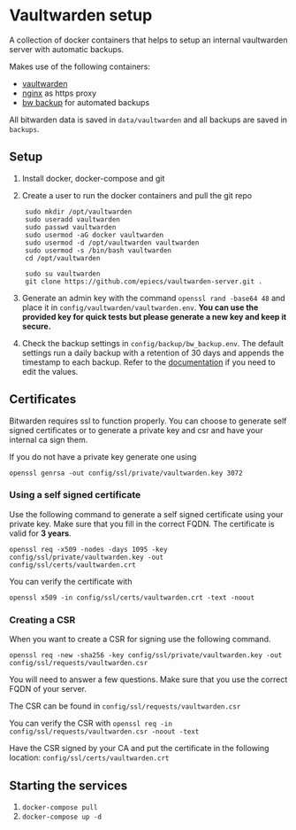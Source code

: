 # Vaultwarden setup
A collection of docker containers that helps to setup an internal vaultwarden server with automatic backups.

Makes use of the following containers:
* [vaultwarden](https://github.com/dani-garcia/vaultwarden)
* [nginx](https://github.com/nginxinc/docker-nginx) as https proxy
* [bw backup](https://github.com/Bruceforce/bitwarden_rs-backup) for automated backups


All bitwarden data is saved in `data/vaultwarden` and all backups are saved in `backups`.

## Setup

1. Install docker, docker-compose and git
   
2. Create a user to run the docker containers and pull the git repo
```console
    sudo mkdir /opt/vaultwarden
    sudo useradd vaultwarden
    sudo passwd vaultwarden
    sudo usermod -aG docker vaultwarden
    sudo usermod -d /opt/vaultwarden vaultwarden
    sudo usermod -s /bin/bash vaultwarden
    cd /opt/vaultwarden

    sudo su vaultwarden
    git clone https://github.com/epiecs/vaultwarden-server.git .
```

3. Generate an admin key with the command `openssl rand -base64 48` and place it in `config/vaultwarden/vaultwarden.env`. **You can use the provided key for quick tests but please generate a new key and keep it secure.**
   
4. Check the backup settings in `config/backup/bw_backup.env`. The default settings run a daily backup with a retention of 30 days and appends the timestamp to each backup. Refer to the [documentation](https://github.com/Bruceforce/bitwarden_rs-backup) if you need to edit the values.

## Certificates

Bitwarden requires ssl to function properly. You can choose to generate self signed certificates or to generate a private key and csr and have your internal ca sign them.

If you do not have a private key generate one using 

`openssl genrsa -out config/ssl/private/vaultwarden.key 3072`

### Using a self signed certificate

Use the following command to generate a self signed certificate using your private key. Make sure that you fill in the correct FQDN. The certificate is valid for **3 years**.

`openssl req -x509 -nodes -days 1095 -key config/ssl/private/vaultwarden.key -out config/ssl/certs/vaultwarden.crt`

You can verify the certificate with

`openssl x509 -in config/ssl/certs/vaultwarden.crt -text -noout`

### Creating a CSR

When you want to create a CSR for signing use the following command. 

`openssl req -new -sha256 -key config/ssl/private/vaultwarden.key -out config/ssl/requests/vaultwarden.csr`

You will need to answer a few questions. Make sure that you use the correct FQDN of your server.

The CSR can be found in `config/ssl/requests/vaultwarden.csr`


You can verify the CSR with `openssl req -in config/ssl/requests/vaultwarden.csr -noout -text`

Have the CSR signed by your CA and put the certificate in the following location: `config/ssl/certs/vaultwarden.crt`


## Starting the services

1. `docker-compose pull`
2. `docker-compose up -d`